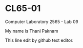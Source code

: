 # CL65-01
Computer Laboratory 2565 - Lab 09

My name is Thani Paknam

This line edit by github text editor.
